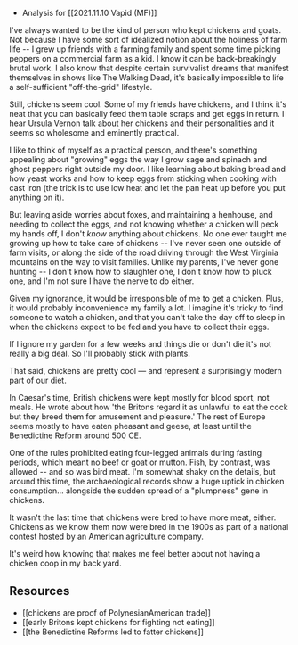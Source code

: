 * Analysis for [[2021.11.10 Vapid (MF)]]

I've always wanted to be the kind of person who kept chickens and goats. Not because I have some sort of idealized notion about the holiness of farm life -- I grew up friends with a farming family and spent some time picking peppers on a commercial farm as a kid. I know it can be back-breakingly brutal work. I also know that despite certain survivalist dreams that manifest themselves in shows like The Walking Dead, it's basically impossible to life a self-sufficient "off-the-grid" lifestyle. 

Still, chickens seem cool. Some of my friends have chickens, and I think it's neat that you can basically feed them table scraps and get eggs in return. I hear Ursula Vernon talk about her chickens and their personalities and it seems so wholesome and eminently practical. 

I like to think of myself as a practical person, and there's something appealing about "growing" eggs the way I grow sage and spinach and ghost peppers right outside my door. I like learning about baking bread and how yeast works and how to keep eggs from sticking when cooking with cast iron (the trick is to use low heat and let the pan heat up before you put anything on it). 

But leaving aside worries about foxes, and maintaining a henhouse, and needing to collect the eggs, and not knowing whether a chicken will peck my hands off, I don't _know_ anything about chickens. No one ever taught me growing up how to take care of chickens -- I've never seen one outside of farm visits, or along the side of the road driving through the West Virginia mountains on the way to visit families. Unlike my parents, I've never gone hunting -- I don't know how to slaughter one, I don't know how to pluck one, and I'm not sure I have the nerve to do either. 

Given my ignorance, it would be irresponsible of me to get a chicken. Plus, it would probably inconvenience my family a lot. I imagine it's tricky to find someone to watch a chicken, and that you can't take the day off to sleep in when the chickens expect to be fed and you have to collect their eggs. 

If I ignore my garden for a few weeks and things die or don't die it's not really a big deal. So I'll probably stick with plants. 

That said, chickens are pretty cool — and represent a surprisingly modern part of our diet. 

In Caesar's time, British chickens were kept mostly for blood sport, not meals. He wrote about how 'the Britons regard it as unlawful to eat the cock but they breed them for amusement and pleasure.' The rest of Europe seems mostly to have eaten pheasant and geese, at least until the Benedictine Reform around 500 CE. 

One of the rules prohibited eating four-legged animals during fasting periods, which meant no beef or goat or mutton. Fish, by contrast, was allowed -- and so was bird meat. I'm somewhat shaky on the details, but around this time, the archaeological records show a huge uptick in chicken consumption... alongside the sudden spread of a "plumpness" gene in chickens. 

It wasn't the last time that chickens were bred to have more meat, either. Chickens as we know them now were bred in the 1900s as part of a national contest hosted by an American agriculture company. 

It's weird how knowing that makes me feel better about not having a chicken coop in my back yard. 


## Resources

* [[chickens are proof of PolynesianAmerican trade]]
* [[early Britons kept chickens for fighting not eating]]
* [[the Benedictine Reforms led to fatter chickens]]
